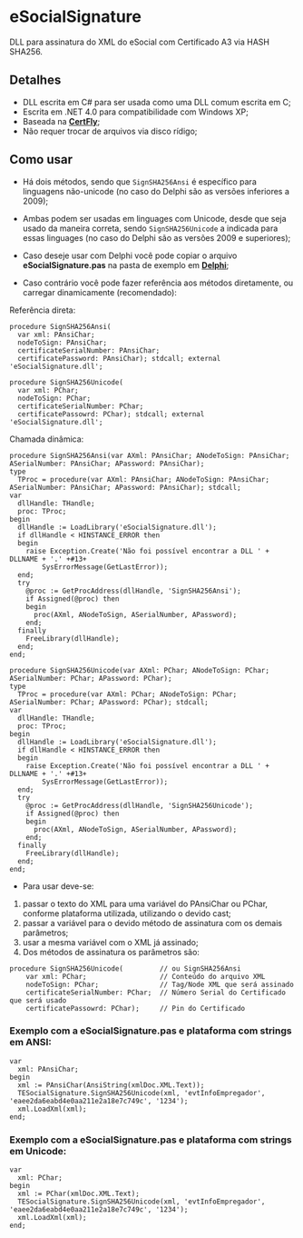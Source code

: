 # eSocialSignature

DLL para assinatura do XML do eSocial com Certificado A3 via HASH SHA256.

## Detalhes

- DLL escrita em C# para ser usada como uma DLL comum escrita em C;
- Escrita em .NET 4.0 para compatibilidade com Windows XP;
- Baseada na **[CertFly](https://github.com/leivio/CertFly)**;
- Não requer trocar de arquivos via disco rídigo;

## Como usar

- Há dois métodos, sendo que `SignSHA256Ansi` é específico para linguagens não-unicode (no caso do Delphi são as versões inferiores a 2009);

- Ambas podem ser usadas em linguages com Unicode, desde que seja usado da maneira correta, sendo `SignSHA256Unicode` a indicada para essas linguages (no caso do Delphi são as versões 2009 e superiores);

- Caso deseje usar com Delphi você pode copiar o arquivo **eSocialSignature.pas** na pasta de exemplo em **[Delphi](https://github.com/tiagopsilva/eSocialSignature/tree/master/DelphiTest)**;

- Caso contrário você pode fazer referência aos métodos diretamente, ou carregar dinamicamente (recomendado):

Referência direta:
```
procedure SignSHA256Ansi(
  var xml: PAnsiChar;
  nodeToSign: PAnsiChar;
  certificateSerialNumber: PAnsiChar;
  certificatePassword: PAnsiChar); stdcall; external 'eSocialSignature.dll'; 

procedure SignSHA256Unicode(
  var xml: PChar;
  nodeToSign: PChar;
  certificateSerialNumber: PChar;
  certificatePassowrd: PChar); stdcall; external 'eSocialSignature.dll'; 
```

Chamada dinâmica:
```
procedure SignSHA256Ansi(var AXml: PAnsiChar; ANodeToSign: PAnsiChar; ASerialNumber: PAnsiChar; APassword: PAnsiChar);
type
  TProc = procedure(var AXml: PAnsiChar; ANodeToSign: PAnsiChar; ASerialNumber: PAnsiChar; APassword: PAnsiChar); stdcall;
var
  dllHandle: THandle;
  proc: TProc;
begin
  dllHandle := LoadLibrary('eSocialSignature.dll');
  if dllHandle < HINSTANCE_ERROR then
  begin
    raise Exception.Create('Não foi possível encontrar a DLL ' + DLLNAME + '.' +#13+ 
        SysErrorMessage(GetLastError));
  end;
  try
    @proc := GetProcAddress(dllHandle, 'SignSHA256Ansi');
    if Assigned(@proc) then
    begin
      proc(AXml, ANodeToSign, ASerialNumber, APassword);
    end;
  finally
    FreeLibrary(dllHandle);
  end;
end;

procedure SignSHA256Unicode(var AXml: PChar; ANodeToSign: PChar; ASerialNumber: PChar; APassword: PChar);
type
  TProc = procedure(var AXml: PChar; ANodeToSign: PChar; ASerialNumber: PChar; APassword: PChar); stdcall;
var
  dllHandle: THandle;
  proc: TProc;
begin
  dllHandle := LoadLibrary('eSocialSignature.dll');
  if dllHandle < HINSTANCE_ERROR then
  begin
    raise Exception.Create('Não foi possível encontrar a DLL ' + DLLNAME + '.' +#13+ 
        SysErrorMessage(GetLastError));
  end;
  try
    @proc := GetProcAddress(dllHandle, 'SignSHA256Unicode');
    if Assigned(@proc) then
    begin
      proc(AXml, ANodeToSign, ASerialNumber, APassword);
    end;
  finally
    FreeLibrary(dllHandle);
  end;
end;
```

- Para usar deve-se:  
1) passar o texto do XML para uma variável do PAnsiChar ou PChar, conforme plataforma utilizada, utilizando o devido cast;
2) passar a variável para o devido método de assinatura com os demais parâmetros;
3) usar a mesma variável com o XML já assinado;
4) Dos métodos de assinatura os parâmetros são:

```
procedure SignSHA256Unicode(         // ou SignSHA256Ansi
    var xml: PChar;                  // Conteúdo do arquivo XML
    nodeToSign: PChar;               // Tag/Node XML que será assinado
    certificateSerialNumber: PChar;  // Número Serial do Certificado que será usado
    certificatePassowrd: PChar);     // Pin do Certificado
```

### Exemplo com a eSocialSignature.pas e plataforma com strings em ANSI:

```
var
  xml: PAnsiChar;
begin
  xml := PAnsiChar(AnsiString(xmlDoc.XML.Text));
  TESocialSignature.SignSHA256Unicode(xml, 'evtInfoEmpregador', 'eaee2da6eabd4e0aa211e2a18e7c749c', '1234');
  xml.LoadXml(xml);
end;
```

### Exemplo com a eSocialSignature.pas e plataforma com strings em Unicode:

```
var
  xml: PChar;
begin
  xml := PChar(xmlDoc.XML.Text);
  TESocialSignature.SignSHA256Unicode(xml, 'evtInfoEmpregador', 'eaee2da6eabd4e0aa211e2a18e7c749c', '1234');
  xml.LoadXml(xml);
end;
```
